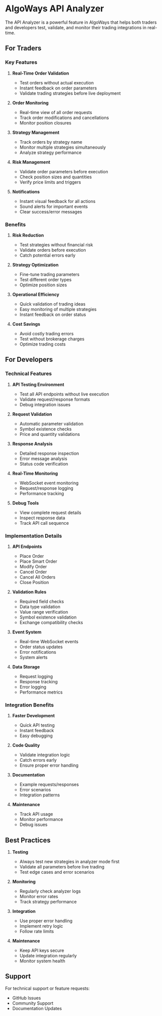 # AlgoWays API Analyzer

The API Analyzer is a powerful feature in AlgoWays that helps both traders and developers test, validate, and monitor their trading integrations in real-time.

## For Traders

### Key Features

1. **Real-Time Order Validation**
   - Test orders without actual execution
   - Instant feedback on order parameters
   - Validate trading strategies before live deployment

2. **Order Monitoring**
   - Real-time view of all order requests
   - Track order modifications and cancellations
   - Monitor position closures

3. **Strategy Management**
   - Track orders by strategy name
   - Monitor multiple strategies simultaneously
   - Analyze strategy performance

4. **Risk Management**
   - Validate order parameters before execution
   - Check position sizes and quantities
   - Verify price limits and triggers

5. **Notifications**
   - Instant visual feedback for all actions
   - Sound alerts for important events
   - Clear success/error messages

### Benefits

1. **Risk Reduction**
   - Test strategies without financial risk
   - Validate orders before execution
   - Catch potential errors early

2. **Strategy Optimization**
   - Fine-tune trading parameters
   - Test different order types
   - Optimize position sizes

3. **Operational Efficiency**
   - Quick validation of trading ideas
   - Easy monitoring of multiple strategies
   - Instant feedback on order status

4. **Cost Savings**
   - Avoid costly trading errors
   - Test without brokerage charges
   - Optimize trading costs

## For Developers

### Technical Features

1. **API Testing Environment**
   - Test all API endpoints without live execution
   - Validate request/response formats
   - Debug integration issues

2. **Request Validation**
   - Automatic parameter validation
   - Symbol existence checks
   - Price and quantity validations

3. **Response Analysis**
   - Detailed response inspection
   - Error message analysis
   - Status code verification

4. **Real-Time Monitoring**
   - WebSocket event monitoring
   - Request/response logging
   - Performance tracking

5. **Debug Tools**
   - View complete request details
   - Inspect response data
   - Track API call sequence

### Implementation Details

1. **API Endpoints**
   - Place Order
   - Place Smart Order
   - Modify Order
   - Cancel Order
   - Cancel All Orders
   - Close Position

2. **Validation Rules**
   - Required field checks
   - Data type validation
   - Value range verification
   - Symbol existence validation
   - Exchange compatibility checks

3. **Event System**
   - Real-time WebSocket events
   - Order status updates
   - Error notifications
   - System alerts

4. **Data Storage**
   - Request logging
   - Response tracking
   - Error logging
   - Performance metrics

### Integration Benefits

1. **Faster Development**
   - Quick API testing
   - Instant feedback
   - Easy debugging

2. **Code Quality**
   - Validate integration logic
   - Catch errors early
   - Ensure proper error handling

3. **Documentation**
   - Example requests/responses
   - Error scenarios
   - Integration patterns

4. **Maintenance**
   - Track API usage
   - Monitor performance
   - Debug issues

## Best Practices

1. **Testing**
   - Always test new strategies in analyzer mode first
   - Validate all parameters before live trading
   - Test edge cases and error scenarios

2. **Monitoring**
   - Regularly check analyzer logs
   - Monitor error rates
   - Track strategy performance

3. **Integration**
   - Use proper error handling
   - Implement retry logic
   - Follow rate limits

4. **Maintenance**
   - Keep API keys secure
   - Update integration regularly
   - Monitor system health

## Support

For technical support or feature requests:
- GitHub Issues
- Community Support
- Documentation Updates
